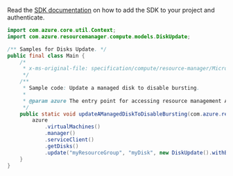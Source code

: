 Read the [SDK documentation](https://github.com/Azure/azure-sdk-for-java/blob/azure-resourcemanager_2.11.0/sdk/resourcemanager/azure-resourcemanager/README.md) on how to add the SDK to your project and authenticate.

```java
import com.azure.core.util.Context;
import com.azure.resourcemanager.compute.models.DiskUpdate;

/** Samples for Disks Update. */
public final class Main {
    /*
     * x-ms-original-file: specification/compute/resource-manager/Microsoft.Compute/stable/2021-08-01/examples/UpdateAManagedDiskToDisableBursting.json
     */
    /**
     * Sample code: Update a managed disk to disable bursting.
     *
     * @param azure The entry point for accessing resource management APIs in Azure.
     */
    public static void updateAManagedDiskToDisableBursting(com.azure.resourcemanager.AzureResourceManager azure) {
        azure
            .virtualMachines()
            .manager()
            .serviceClient()
            .getDisks()
            .update("myResourceGroup", "myDisk", new DiskUpdate().withBurstingEnabled(false), Context.NONE);
    }
}
```
